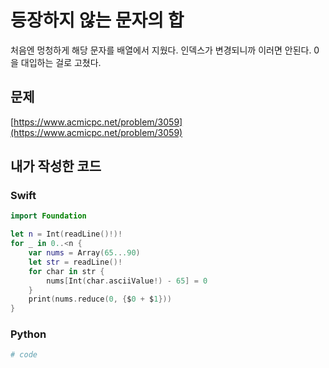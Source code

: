 # 등장하지 않는 문자의 합
처음엔 멍청하게 해당 문자를 배열에서 지웠다. 인덱스가 변경되니까 이러면 안된다. 0을 대입하는 걸로 고쳤다.

## 문제
[https://www.acmicpc.net/problem/3059](https://www.acmicpc.net/problem/3059)
## 내가 작성한 코드
### Swift
```swift
import Foundation

let n = Int(readLine()!)!
for _ in 0..<n {
    var nums = Array(65...90)
    let str = readLine()!
    for char in str {
        nums[Int(char.asciiValue!) - 65] = 0
    }
    print(nums.reduce(0, {$0 + $1}))
}
```
### Python
```python
# code
```